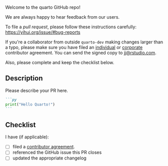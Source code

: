 Welcome to the quarto GitHub repo!

We are always happy to hear feedback from our users.

To file a _pull request_, please follow these instructions carefully: <https://yihui.org/issue/#bug-reports>

If you're a collaborator from outside `quarto-dev` making changes larger than a typo, please make sure you have filed an [individual](https://rstudioblog.files.wordpress.com/2017/05/rstudio_individual_contributor_agreement.pdf) or [corporate](https://rstudioblog.files.wordpress.com/2017/05/rstudio_corporate_contributor_agreement.pdf) contributor agreement. You can send the signed copy to jj@rstudio.com.

Also, please complete and keep the checklist below.

## Description

Please describe your PR here.

````md
```py
print("Hello Quarto!")
```
````

## Checklist

I have (if applicable):

- [ ] filed a [contributor agreement](../CONTRIBUTING.md).
- [ ] referenced the GitHub issue this PR closes
- [ ] updated the appropriate changelog
